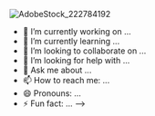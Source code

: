 ![AdobeStock_222784192](https://user-images.githubusercontent.com/66330433/111671935-cfe8b500-87ef-11eb-8cff-40de89c16c23.jpeg)


- 🔭 I’m currently working on ...
- 🌱 I’m currently learning ...
- 👯 I’m looking to collaborate on ...
- 🤔 I’m looking for help with ...
- 💬 Ask me about ...
- 📫 How to reach me: ...
- 😄 Pronouns: ...
- ⚡ Fun fact: ...
-->
